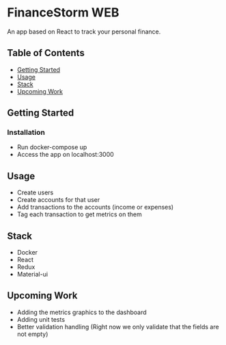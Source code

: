 # FinanceStorm WEB

An app based on React to track your personal finance.

## Table of Contents

- [Getting Started](#Getting_Started)
- [Usage](#Usage)
- [Stack](#Stack)
- [Upcoming Work](#Upcoming_Work)

## Getting Started

### Installation

- Run docker-compose up
- Access the app on localhost:3000
    
## Usage

- Create users
- Create accounts for that user
- Add transactions to the accounts (income or expenses)
- Tag each transaction to get metrics on them

## Stack

- Docker
- React
- Redux
- Material-ui

## Upcoming Work

- Adding the metrics graphics to the dashboard
- Adding unit tests
- Better validation handling (Right now we only validate that the fields are not empty)
